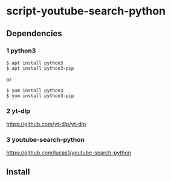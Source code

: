 # script-youtube-search-python

## Dependencies

### 1 python3

```
$ apt install python3
$ apt install python3-pip
```

or 

```
$ yum install python3
$ yum install python3-pip
```

### 2 yt-dlp

https://github.com/yt-dlp/yt-dlp

### 3 youtube-search-python

https://github.com/lucas1/youtube-search-python

## Install

